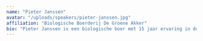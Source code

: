 ```yaml
---
name: "Pieter Janssen"
avatar: "/uploads/speakers/pieter-janssen.jpg"
affiliation: "Biologische Boerderij De Groene Akker"
bio: "Pieter Janssen is een biologische boer met 15 jaar ervaring in duurzame voedselproductie. Hij runt een 50-hectare biologische gemengde boerderij in de Betuwe en is actief betrokken bij Community Supported Agriculture (CSA) projecten. Pieter geeft regelmatig lezingen over de overgang van conventionele naar biologische landbouw."
---
```

